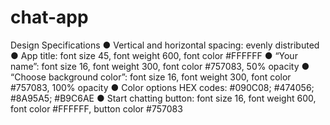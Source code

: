 # chat-app

Design Specifications
● Vertical and horizontal spacing: evenly distributed
● App title: font size 45, font weight 600, font color #FFFFFF
● “Your name”: font size 16, font weight 300, font color #757083, 50% opacity
● “Choose background color”: font size 16, font weight 300, font color #757083, 100% opacity
● Color options HEX codes: #090C08; #474056; #8A95A5; #B9C6AE
● Start chatting button: font size 16, font weight 600, font color #FFFFFF, button color #757083
